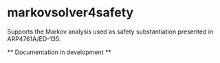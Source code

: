 # markovsolver4safety
Supports the Markov analysis used as safety substantiation presented in ARP4761A/ED-135.

** Documentation in development **